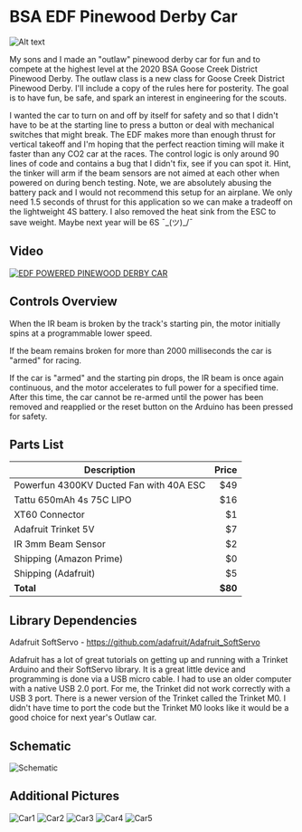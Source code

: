 # BSA EDF Pinewood Derby Car
![Alt text](media/car.png?raw=true "Car")

My sons and I made an "outlaw" pinewood derby car for fun and to compete at the highest level at the 2020 BSA Goose Creek District Pinewood Derby.  The outlaw class is a new class for Goose Creek District Pinewood Derby.  I'll include a copy of the rules here for posterity.  The goal is to have fun, be safe, and spark an interest in engineering for the scouts.

I wanted the car to turn on and off by itself for safety and so that I didn't have to be at the starting line to press a button or deal with mechanical switches that might break.  The EDF makes more than enough thrust for vertical takeoff and I'm hoping that the perfect reaction timing will make it faster than any CO2 car at the races.  The control logic is only around 90 lines of code and contains a bug that I didn't fix, see if you can spot it.  Hint, the tinker will arm if the beam sensors are not aimed at each other when powered on during bench testing.  Note, we are absolutely abusing the battery pack and I would not recommend this setup for an airplane.  We only need 1.5 seconds of thrust for this application so we can make a tradeoff on the lightweight 4S battery.  I also removed the heat sink from the ESC to save weight.  Maybe next year will be 6S ¯\_(ツ)_/¯

## Video
[![EDF POWERED PINEWOOD DERBY CAR](https://img.youtube.com/vi/T1Uv3ryk6NY/0.jpg)](https://www.youtube.com/watch?v=T1Uv3ryk6NY)

## Controls Overview
When the IR beam is broken by the track's starting pin, the motor initially spins at a programmable lower speed.

If the beam remains broken for more than 2000 milliseconds the car is "armed" for racing.

If the car is "armed" and the starting pin drops, the IR beam is once again continuous, and the motor accelerates to full power for a specified time.  After this time, the car cannot be re-armed until the power has been removed and reapplied or the reset button on the Arduino has been pressed for safety.

## Parts List
| Description                             | Price  |
| --------------------------------------- | ------:|
| Powerfun 4300KV Ducted Fan with 40A ESC | $49 |
| Tattu 650mAh 4s 75C LIPO                | $16 |
| XT60 Connector                          | $1 |
| Adafruit Trinket 5V                     | $7 |
| IR 3mm Beam Sensor                      | $2 |
| Shipping (Amazon Prime)                 | $0 |
| Shipping (Adafruit)                     | $5 |
| **Total**                               | **$80** |

## Library Dependencies
Adafruit SoftServo - https://github.com/adafruit/Adafruit_SoftServo

Adafruit has a lot of great tutorials on getting up and running with a Trinket Arduino and their SoftServo library. It is a great little device and programming is done via a USB micro cable.  I had to use an older computer with a native USB 2.0 port.  For me, the Trinket did not work correctly with a USB 3 port.  There is a newer version of the Trinket called the Trinket M0.  I didn't have time to port the code but the Trinket M0 looks like it would be a good choice for next year's Outlaw car.

## Schematic
![Schematic](media/sketch_schem.png?raw=true "Schematic")

## Additional Pictures
![Car1](media/car1.jpg?raw=true "Car1")
![Car2](media/car2.jpeg?raw=true "Car2")
![Car3](media/car3.jpeg?raw=true "Car3")
![Car4](media/car4.jpeg?raw=true "Car4")
![Car5](media/car5.jpeg?raw=true "Car5")
